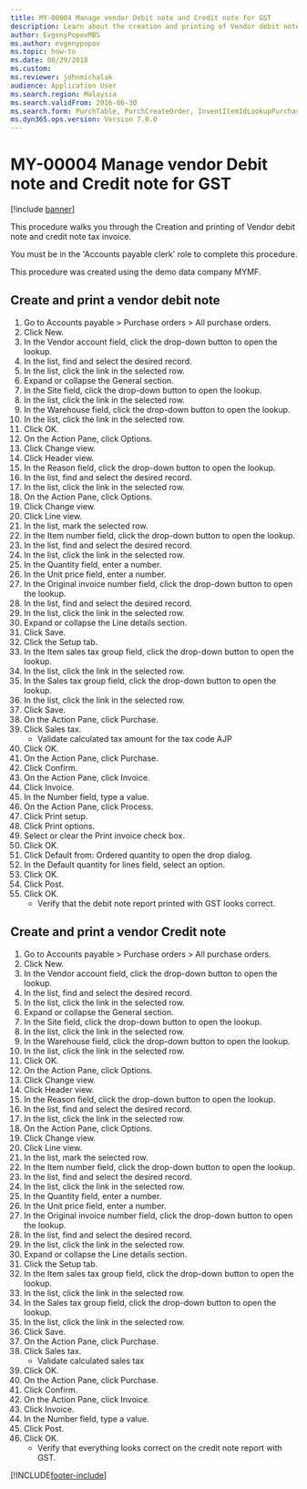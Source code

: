 ```yaml
--- 
title: MY-00004 Manage vendor Debit note and Credit note for GST
description: Learn about the creation and printing of Vendor debit note and credit note tax invoice, including a process for creating a vendor debit note. 
author: EvgenyPopovMBS
ms.author: evgenypopov
ms.topic: how-to
ms.date: 08/29/2018
ms.custom:
ms.reviewer: johnmichalak   
audience: Application User 
ms.search.region: Malaysia
ms.search.validFrom: 2016-06-30
ms.search.form: PurchTable, PurchCreateOrder, InventItemIdLookupPurchase, VendInvoiceJourLookup_MY, TaxGroupLookup, TaxTmpWorkTrans, VendEditInvoice, VendEditInvoiceDefaultQuantityForLinesDropDialog, SrsReportViewerForm, DefaultDashboard 
ms.dyn365.ops.version: Version 7.0.0 
---
```


# MY-00004 Manage vendor Debit note and Credit note for GST

[!include [banner](../../includes/banner.md)]



This procedure walks you through the Creation and printing of Vendor debit note and credit note tax invoice.



You must be in the 'Accounts payable clerk' role to complete this procedure. 



This procedure was created using the demo data company MYMF.


## Create and print a vendor debit note
1. Go to Accounts payable > Purchase orders > All purchase orders.
2. Click New.
3. In the Vendor account field, click the drop-down button to open the lookup.
4. In the list, find and select the desired record.
5. In the list, click the link in the selected row.
6. Expand or collapse the General section.
7. In the Site field, click the drop-down button to open the lookup.
8. In the list, click the link in the selected row.
9. In the Warehouse field, click the drop-down button to open the lookup.
10. In the list, click the link in the selected row.
11. Click OK.
12. On the Action Pane, click Options.
13. Click Change view.
14. Click Header view.
15. In the Reason field, click the drop-down button to open the lookup.
16. In the list, find and select the desired record.
17. In the list, click the link in the selected row.
18. On the Action Pane, click Options.
19. Click Change view.
20. Click Line view.
21. In the list, mark the selected row.
22. In the Item number field, click the drop-down button to open the lookup.
23. In the list, find and select the desired record.
24. In the list, click the link in the selected row.
25. In the Quantity field, enter a number.
26. In the Unit price field, enter a number.
27. In the Original invoice number field, click the drop-down button to open the lookup.
28. In the list, find and select the desired record.
29. In the list, click the link in the selected row.
30. Expand or collapse the Line details section.
31. Click Save.
32. Click the Setup tab.
33. In the Item sales tax group field, click the drop-down button to open the lookup.
34. In the list, click the link in the selected row.
35. In the Sales tax group field, click the drop-down button to open the lookup.
36. In the list, click the link in the selected row.
37. Click Save.
38. On the Action Pane, click Purchase.
39. Click Sales tax.
    * Validate calculated tax amount for the tax code AJP  
40. Click OK.
41. On the Action Pane, click Purchase.
42. Click Confirm.
43. On the Action Pane, click Invoice.
44. Click Invoice.
45. In the Number field, type a value.
46. On the Action Pane, click Process.
47. Click Print setup.
48. Click Print options.
49. Select or clear the Print invoice check box.
50. Click OK.
51. Click Default from: Ordered quantity to open the drop dialog.
52. In the Default quantity for lines field, select an option.
53. Click OK.
54. Click Post.
55. Click OK.
    * Verify that the debit note report printed with GST looks correct.  

## Create and print a vendor Credit note
1. Go to Accounts payable > Purchase orders > All purchase orders.
2. Click New.
3. In the Vendor account field, click the drop-down button to open the lookup.
4. In the list, find and select the desired record.
5. In the list, click the link in the selected row.
6. Expand or collapse the General section.
7. In the Site field, click the drop-down button to open the lookup.
8. In the list, click the link in the selected row.
9. In the Warehouse field, click the drop-down button to open the lookup.
10. In the list, click the link in the selected row.
11. Click OK.
12. On the Action Pane, click Options.
13. Click Change view.
14. Click Header view.
15. In the Reason field, click the drop-down button to open the lookup.
16. In the list, find and select the desired record.
17. In the list, click the link in the selected row.
18. On the Action Pane, click Options.
19. Click Change view.
20. Click Line view.
21. In the list, mark the selected row.
22. In the Item number field, click the drop-down button to open the lookup.
23. In the list, find and select the desired record.
24. In the list, click the link in the selected row.
25. In the Quantity field, enter a number.
26. In the Unit price field, enter a number.
27. In the Original invoice number field, click the drop-down button to open the lookup.
28. In the list, find and select the desired record.
29. In the list, click the link in the selected row.
30. Expand or collapse the Line details section.
31. Click the Setup tab.
32. In the Item sales tax group field, click the drop-down button to open the lookup.
33. In the list, click the link in the selected row.
34. In the Sales tax group field, click the drop-down button to open the lookup.
35. In the list, click the link in the selected row.
36. Click Save.
37. On the Action Pane, click Purchase.
38. Click Sales tax.
    * Validate calculated sales tax  
39. Click OK.
40. On the Action Pane, click Purchase.
41. Click Confirm.
42. On the Action Pane, click Invoice.
43. Click Invoice.
44. In the Number field, type a value.
45. Click Post.
46. Click OK.
    * Verify that everything looks correct on the credit note report with GST.  



[!INCLUDE[footer-include](../../../includes/footer-banner.md)]